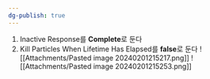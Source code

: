 ```yaml
---
dg-publish: true
---
```


1. Inactive Response를 **Complete**로 둔다
2. Kill Particles When Lifetime Has Elapsed를 **false**로 둔다
![[Attachments/Pasted image 20240201215217.png]]
![[Attachments/Pasted image 20240201215253.png]]